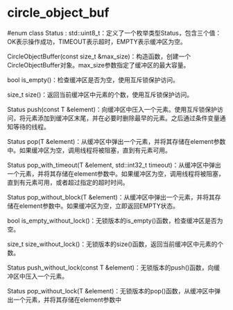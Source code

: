 # circle_object_buf
#enum class Status : std::uint8_t：定义了一个枚举类型Status，包含三个值：OK表示操作成功，TIMEOUT表示超时，EMPTY表示缓冲区为空。

CircleObjectBuffer(const size_t &max_size)：构造函数，创建一个CircleObjectBuffer对象。max_size参数指定了缓冲区的最大容量。

bool is_empty()：检查缓冲区是否为空，使用互斥锁保护访问。

size_t size()：返回当前缓冲区中元素的个数，使用互斥锁保护访问。

Status push(const T &element)：向缓冲区中压入一个元素。使用互斥锁保护访问，将元素添加到缓冲区末尾，并在必要时删除最早的元素。之后通过条件变量通知等待的线程。

Status pop(T &element)：从缓冲区中弹出一个元素，并将其存储在element参数中。如果缓冲区为空，调用线程将被阻塞，直到有元素可用。

Status pop_with_timeout(T &element, std::int32_t timeout)：从缓冲区中弹出一个元素，并将其存储在element参数中。如果缓冲区为空，调用线程将被阻塞，直到有元素可用，或者超过指定的超时时间。

Status pop_without_block(T &element)：从缓冲区中弹出一个元素，并将其存储在element参数中。如果缓冲区为空，立即返回EMPTY状态。

bool is_empty_without_lock()：无锁版本的is_empty()函数，检查缓冲区是否为空。

size_t size_without_lock()：无锁版本的size()函数，返回当前缓冲区中元素的个数。

Status push_without_lock(const T &element)：无锁版本的push()函数，向缓冲区中压入一个元素。

Status pop_without_lock(T &element)：无锁版本的pop()函数，从缓冲区中弹出一个元素，并将其存储在element参数中

